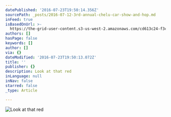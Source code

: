 ```yaml
---
datePublished: '2016-07-23T19:50:14.356Z'
sourcePath: _posts/2016-07-12-3rd-annual-chelu-car-show-and-hop.md
inFeed: true
isBasedOnUrl: >-
  https://the-grid-user-content.s3-us-west-2.amazonaws.com/cd613c24-f3c2-4138-bd6d-69871fe7b4e2.jpg
authors: []
hasPage: false
keywords: []
author: []
via: {}
dateModified: '2016-07-23T19:50:13.072Z'
title: ''
publisher: {}
description: Look at that red
inLanguage: null
inNav: false
starred: false
_type: Article

---
```

![Look at that red](https://imgflo.herokuapp.com/graph/vahj1ThiexotieMo/d84937411683784e70a9c0101b33cdd4/croprotate.jpg?cropheight=3262&cropwidth=4928&degrees=0&input=https%3A%2F%2Fthe-grid-user-content.s3-us-west-2.amazonaws.com%2Fcd613c24-f3c2-4138-bd6d-69871fe7b4e2.jpg&x=0&y=0)
